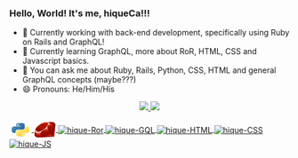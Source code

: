 ### Hello, World! It's me, hiqueCa!!!

- 🔭 Currently working with back-end development, specifically using Ruby on Rails and GraphQL!
- 🌱 Currently learning GraphQL, more about RoR, HTML, CSS and Javascript basics.
- 💬 You can ask me about Ruby, Rails, Python, CSS, HTML and general GraphQL concepts (maybe???)
- 😄 Pronouns: He/Him/His

<div align="center">
  <a href="https://github.com/hiqueCa">
  <img height="180em" src="https://github-readme-stats.vercel.app/api?username=hiqueCa&show_icons=true&theme=dark&include_all_commits=true&count_private=true"/>
  <img height="180em" src="https://github-readme-stats.vercel.app/api/top-langs/?username=hiqueCa&layout=compact&langs_count=7&theme=dark"/>
</div>
<div style="display: inline_block"><br>
  <img align="center" alt="hique-Py" height="30" width="40" src="https://raw.githubusercontent.com/devicons/devicon/master/icons/python/python-original.svg">
  <img align="center" alt="hique-Rb" height="30" width="40" src="https://raw.githubusercontent.com/devicons/devicon/master/icons/ruby/ruby-original.svg">
  <img align="center" alt="hique-Ror" height="30" width="40" src="https://cdn.jsdelivr.net/gh/devicons/devicon/icons/rails/rails-original-wordmark.svg">
  <img align="center" alt="hique-GQL" height="30" width="40" src="https://cdn.jsdelivr.net/gh/devicons/devicon/icons/graphql/graphql-plain.svg">
  <img align="center" alt="hique-HTML" height="30" width="40" src="https://cdn.jsdelivr.net/gh/devicons/devicon/icons/html5/html5-original.svg">
  <img align="center" alt="hique-CSS" height="30" width="40" src="https://cdn.jsdelivr.net/gh/devicons/devicon/icons/css3/css3-original.svg">
  <img align="center" alt="hique-JS" height="30" width="40" src="https://cdn.jsdelivr.net/gh/devicons/devicon/icons/js/js-original.svg">
</div>

##

<div>
  
</div>
